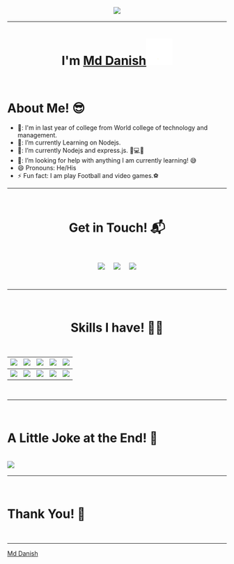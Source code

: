 <p align="center">
  <img src="https://miro.medium.com/max/2048/1*OohqW5DGh9CQS4hLY5FXzA.png" height="230"/>
</p>
<hr>
<h1 align="center">I'm <a href="https://github.com/Aryagm">Md Danish<a><img src="https://github.com/Kathryn-Jie/Kathryn-Jie/blob/main/wave.gif" width="60px"/></h1>
<Br>
<h1>About Me! 😎</h1>

- 🏫: I'm  in last year of college from World college of technology and management.
- 🔭: I’m currently Learning on Nodejs.
- 🌱: I’m currently Nodejs and express.js. 🧠💻🤖
- 🤔: I’m looking for help with anything I am currently learning! 😅
- 😄  Pronouns: He/His
- ⚡  Fun fact: I am play Football and video games.⚽
  
<hr>
<Br>
<h1 align="center">Get in Touch! 📬</h1>
<Br>
<p align="center">
<a href="https://www.linkedin.com/in/md-danish-003180208/" target="blank"><img align="center" src="https://img.shields.io/badge/md-danish-003180208?style=for-the-badge&logo=linkedin&logoColor=white" /></a> &nbsp;&nbsp;&nbsp;  <a href="mailto:danishm856@gmail.com" target="blank"><img align="center" src="https://img.shields.io/badge/danishm8560@gmail.com-D14836?style=for-the-badge&logo=gmail&logoColor=white" /></a>    &nbsp;&nbsp;&nbsp;       <a href="https://github.com/Md-Danish-au45" target="blank"><img align="center" src="https://img.shields.io/badge/Md-Danish-100000?style=for-the-badge&logo=github&logoColor=white" /></a>
</p>
  
<Br>
<hr>
<Br>
<h1 align="center">Skills I have! 🤸‍♂</h1>
<Br>
  
|![](https://img.shields.io/badge/HTML-brightgreen?style=for-the-badge)|![](https://img.shields.io/badge/CSS-brightgreen?style=for-the-badge)|![](https://img.shields.io/badge/Bootstrap-brightgreen?style=for-the-badge)|![](https://img.shields.io/badge/Nodejs-red?style=for-the-badge)|![](https://img.shields.io/badge/Express.js-red?style=for-the-badge)|
|---|---|---|---|---|
|![](https://img.shields.io/badge/Reactjs-blue?style=for-the-badge)|![](https://img.shields.io/badge/Version%20Control-blue?style=for-the-badge)|![](https://img.shields.io/badge/Javascript-blue?style=for-the-badge)|![](https://img.shields.io/badge/MongoDB-blue?style=for-the-badge)|![](https://img.shields.io/badge/And%20More!-yellow?style=for-the-badge)|
  
  
<Br>
<hr>
<Br>

<h1>A Little Joke at the End! 🤣</h1>
<Br>
  
<img src="https://ih1.redbubble.net/image.471887531.0381/raf,750x1000,075,t,000000:44f0b734a5.u4.jpg"/>
  
  
  
<Br>
<hr>
<Br>
<h1>Thank You! 🤵 </h1>
<Br>

------
[Md Danish](https://github.com/Md-Danish-au45)
